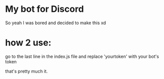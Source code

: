 # My bot for Discord

So yeah I was bored and decided to make this xd




# how 2 use:

go to the last line in the index.js file and replace 'yourtoken' with your bot's token

that's pretty much it.

